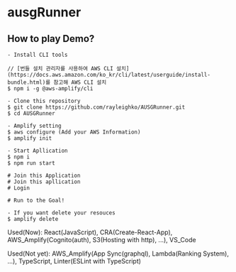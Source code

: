 # ausgRunner

## How to play Demo?

```
- Install CLI tools

// [번들 설치 관리자를 사용하여 AWS CLI 설치](https://docs.aws.amazon.com/ko_kr/cli/latest/userguide/install-bundle.html)를 참고해 AWS CLI 설치
$ npm i -g @aws-amplify/cli

- Clone this repository
$ git clone https://github.com/rayleighko/AUSGRunner.git
$ cd AUSGRunner

- Amplify setting
$ aws configure (Add your AWS Information)
$ amplify init

- Start Apllication
$ npm i
$ npm run start

# Join this Application
# Join this apllication
# Login

# Run to the Goal!

- If you want delete your resouces
$ amplify delete
```

Used(Now): React(JavaScript), CRA(Create-React-App), AWS_Amplify(Cognito(auth), S3(Hosting with http), ...), VS_Code

Used(Not yet): AWS_Amplify(App Sync(graphql), Lambda(Ranking System), ...), TypeScript, Linter(ESLint with TypeScript)
